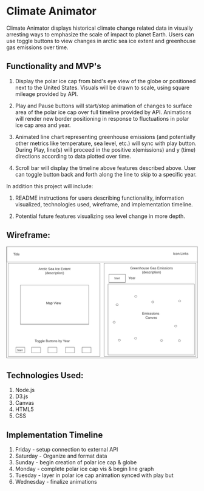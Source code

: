 # Climate Animator

Climate Animator displays historical climate change related data in visually arresting ways to emphasize the scale of impact to planet Earth. Users can use toggle buttons to view changes in arctic sea ice extent and greenhouse gas emissions over time.

## Functionality and MVP's

1. Display the polar ice cap from bird's eye view of the globe or positioned next to the United States. Visuals will be drawn to scale, using square mileage provided by API.

2. Play and Pause buttons will start/stop animation of changes to surface area of the polar ice cap over full timeline provided by API. Animations will render new border positioning in response to fluctuations in polar ice cap area and year. 

3. Animated line chart representing greenhouse emissions (and potentially other metrics like temperature, sea level, etc.) will sync with play button. During Play, line(s) will proceed in the positive x(emissions) and y (time) directions according to data plotted over time.

4. Scroll bar will display the timeline above features described above. User can toggle button back and forth along the line to skip to a specific year. 

In addition this project will include:

1. README instructions for users describing functionality, information visualized, technologies used, wireframe, and implementation timeline.

2. Potential future features visualizing sea level change in more depth.

## Wireframe:

![alt text](/wireframev2.png "wireframe") 

## Technologies Used:

1. Node.js
2. D3.js
3. Canvas
4. HTML5
5. CSS

## Implementation Timeline

1. Friday - setup connection to external API
2. Saturday - Organize and format data
3. Sunday - begin creation of polar ice cap & globe
4. Monday - complete polar ice cap vis & begin line graph
5. Tuesday - layer in polar ice cap animation synced with play but 
6. Wednesday - finalize animations

